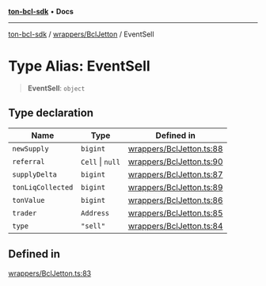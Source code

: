 [**ton-bcl-sdk**](../../../README.md) • **Docs**

***

[ton-bcl-sdk](../../../README.md) / [wrappers/BclJetton](../README.md) / EventSell

# Type Alias: EventSell

> **EventSell**: `object`

## Type declaration

| Name | Type | Defined in |
| ------ | ------ | ------ |
| `newSupply` | `bigint` | [wrappers/BclJetton.ts:88](https://github.com/ton-fun-tech/ton-bcl-sdk/blob/409085fd00df7301399c36c4c1a47414008814a9/src/wrappers/BclJetton.ts#L88) |
| `referral` | `Cell` \| `null` | [wrappers/BclJetton.ts:90](https://github.com/ton-fun-tech/ton-bcl-sdk/blob/409085fd00df7301399c36c4c1a47414008814a9/src/wrappers/BclJetton.ts#L90) |
| `supplyDelta` | `bigint` | [wrappers/BclJetton.ts:87](https://github.com/ton-fun-tech/ton-bcl-sdk/blob/409085fd00df7301399c36c4c1a47414008814a9/src/wrappers/BclJetton.ts#L87) |
| `tonLiqCollected` | `bigint` | [wrappers/BclJetton.ts:89](https://github.com/ton-fun-tech/ton-bcl-sdk/blob/409085fd00df7301399c36c4c1a47414008814a9/src/wrappers/BclJetton.ts#L89) |
| `tonValue` | `bigint` | [wrappers/BclJetton.ts:86](https://github.com/ton-fun-tech/ton-bcl-sdk/blob/409085fd00df7301399c36c4c1a47414008814a9/src/wrappers/BclJetton.ts#L86) |
| `trader` | `Address` | [wrappers/BclJetton.ts:85](https://github.com/ton-fun-tech/ton-bcl-sdk/blob/409085fd00df7301399c36c4c1a47414008814a9/src/wrappers/BclJetton.ts#L85) |
| `type` | `"sell"` | [wrappers/BclJetton.ts:84](https://github.com/ton-fun-tech/ton-bcl-sdk/blob/409085fd00df7301399c36c4c1a47414008814a9/src/wrappers/BclJetton.ts#L84) |

## Defined in

[wrappers/BclJetton.ts:83](https://github.com/ton-fun-tech/ton-bcl-sdk/blob/409085fd00df7301399c36c4c1a47414008814a9/src/wrappers/BclJetton.ts#L83)
